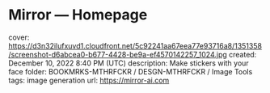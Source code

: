 # Mirror — Homepage

cover: https://d3n32ilufxuvd1.cloudfront.net/5c92241aa67eea77e93716a8/1351358/screenshot-d6abcea0-b677-4428-be9a-ef4570142257_1024.jpg
created: December 10, 2022 8:40 PM (UTC)
description: Make stickers with your face
folder: BOOKMRKS-MTHRFCKR / DESGN-MTHRFCKR / Image Tools
tags: image generation
url: https://mirror-ai.com